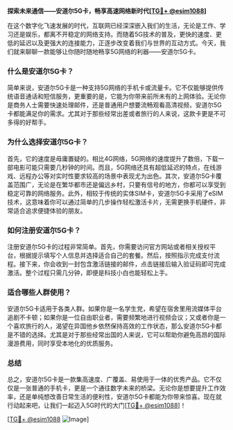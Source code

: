 **探索未来通信——安道尔5G卡，畅享高速网络新时代[[TG💪+ @esim1088](https://t.me/s/esim1088)]**

在这个数字化飞速发展的时代，互联网已经深深嵌入我们的生活，无论是工作、学习还是娱乐，都离不开稳定的网络支持。而随着5G技术的普及，更快的速度、更低的延迟以及更强大的连接能力，正逐步改变着我们与世界的互动方式。今天，我们就来聊聊一款能够让你随时随地畅享5G网络的利器——安道尔5G卡。

### **什么是安道尔5G卡？**

简单来说，安道尔5G卡是一种支持5G网络的手机卡或流量卡。它不仅能够提供传统语音通话和短信服务，更重要的是，它能为你带来前所未有的上网体验。无论你是商务人士需要快速处理邮件，还是普通用户想要流畅观看高清视频，安道尔5G卡都能满足你的需求。尤其对于那些经常出差或者旅行的人来说，这款卡更是不可多得的好帮手。

### **为什么选择安道尔5G卡？**

首先，它的速度是毋庸置疑的。相比4G网络，5G网络的速度提升了数倍，下载一部电影可能只需要几秒钟的时间。而且，5G网络还具有超低延迟的特点，在线游戏、远程办公等对实时性要求较高的场景中表现尤为出色。其次，安道尔5G卡覆盖范围广，无论是在繁华都市还是偏远乡村，只要有信号的地方，你都可以享受到稳定可靠的网络服务。此外，相较于传统的实体SIM卡，安道尔5G卡采用了eSIM技术，这意味着你可以通过简单的几步操作轻松激活卡片，无需更换手机硬件，非常适合追求便捷体验的朋友。

### **如何注册安道尔5G卡？**

注册安道尔5G卡的过程非常简单。首先，你需要访问官方网站或者相关授权平台，根据提示填写个人信息并选择适合自己的套餐。然后，按照指示完成支付流程。接下来，你会收到一封包含激活链接的邮件，点击链接后输入验证码即可完成激活。整个过程只需几分钟，即便是科技小白也能轻松上手。

### **适合哪些人群使用？**

安道尔5G卡适用于各类人群。如果你是一名学生党，希望在宿舍里用流媒体平台追剧不卡顿；如果你是一位自由职业者，需要频繁地进行视频会议；又或者你是一个喜欢旅行的人，渴望在异国他乡依然保持高效的工作状态，那么安道尔5G卡都是不错的选择。尤其是对于那些经常出国的人来说，它可以帮助你避免高昂的国际漫游费用，同时享受本地化的优质服务。

### **总结**

总之，安道尔5G卡是一款集高速度、广覆盖、易使用于一体的优秀产品。它不仅仅是一张普通的手机卡，更是一个通往数字未来的桥梁。无论你是想要提升工作效率，还是单纯想改善日常生活的便利性，安道尔5G卡都能为你带来惊喜。现在就行动起来吧，让我们一起迈入5G时代的大门[[TG💪+ @esim1088](https://t.me/s/esim1088)]！

[[TG💪+ @esim1088](https://t.me/s/esim1088) ![Image](https://i.postimg.cc/4NQfJmqS/Snipaste-2025-05-13-00-14-12.png)]